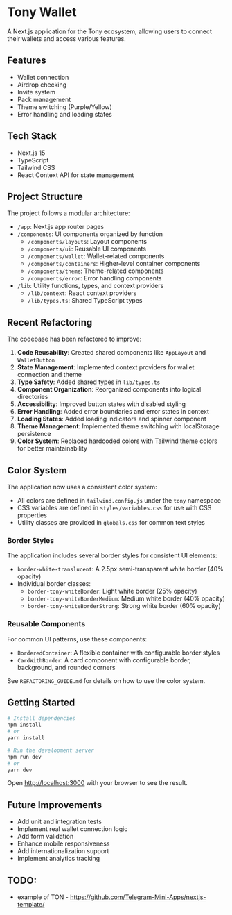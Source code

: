 # Tony Wallet

A Next.js application for the Tony ecosystem, allowing users to connect their wallets and access various features.

## Features

- Wallet connection
- Airdrop checking
- Invite system
- Pack management
- Theme switching (Purple/Yellow)
- Error handling and loading states

## Tech Stack

- Next.js 15
- TypeScript
- Tailwind CSS
- React Context API for state management

## Project Structure

The project follows a modular architecture:

- `/app`: Next.js app router pages
- `/components`: UI components organized by function
  - `/components/layouts`: Layout components
  - `/components/ui`: Reusable UI components
  - `/components/wallet`: Wallet-related components
  - `/components/containers`: Higher-level container components
  - `/components/theme`: Theme-related components
  - `/components/error`: Error handling components
- `/lib`: Utility functions, types, and context providers
  - `/lib/context`: React context providers
  - `/lib/types.ts`: Shared TypeScript types

## Recent Refactoring

The codebase has been refactored to improve:

1. **Code Reusability**: Created shared components like `AppLayout` and `WalletButton`
2. **State Management**: Implemented context providers for wallet connection and theme
3. **Type Safety**: Added shared types in `lib/types.ts`
4. **Component Organization**: Reorganized components into logical directories
5. **Accessibility**: Improved button states with disabled styling
6. **Error Handling**: Added error boundaries and error states in context
7. **Loading States**: Added loading indicators and spinner component
8. **Theme Management**: Implemented theme switching with localStorage persistence
9. **Color System**: Replaced hardcoded colors with Tailwind theme colors for better maintainability

## Color System

The application now uses a consistent color system:

- All colors are defined in `tailwind.config.js` under the `tony` namespace
- CSS variables are defined in `styles/variables.css` for use with CSS properties
- Utility classes are provided in `globals.css` for common text styles

### Border Styles

The application includes several border styles for consistent UI elements:

- `border-white-translucent`: A 2.5px semi-transparent white border (40% opacity)
- Individual border classes:
  - `border-tony-whiteBorder`: Light white border (25% opacity)
  - `border-tony-whiteBorderMedium`: Medium white border (40% opacity)
  - `border-tony-whiteBorderStrong`: Strong white border (60% opacity)

### Reusable Components

For common UI patterns, use these components:

- `BorderedContainer`: A flexible container with configurable border styles
- `CardWithBorder`: A card component with configurable border, background, and rounded corners

See `REFACTORING_GUIDE.md` for details on how to use the color system.

## Getting Started

```bash
# Install dependencies
npm install
# or
yarn install

# Run the development server
npm run dev
# or
yarn dev
```

Open [http://localhost:3000](http://localhost:3000) with your browser to see the result.

## Future Improvements

- Add unit and integration tests
- Implement real wallet connection logic
- Add form validation
- Enhance mobile responsiveness
- Add internationalization support
- Implement analytics tracking

## TODO:

- example of TON - https://github.com/Telegram-Mini-Apps/nextjs-template/
